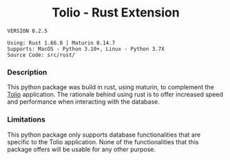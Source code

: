 <h1 align="center"> Tolio - Rust Extension </h1>

```
VERSION 0.2.5

Using: Rust 1.66.0 | Maturin 0.14.7
Supports: MacOS - Python 3.10+, Linux - Python 3.7X
Source Code: src/rust/

```

### Description
This python package was build in rust, using maturin, to complement the <a href="https://github.com/jozhw/tolio">Tolio</a> application. The rationale behind using rust is to offer increased speed and performance when interacting
with the database.



### Limitations
This python package only supports database functionalities that are specific to the Tolio application. None of the functionalities
that this package offers will be usable for any other purpose.
